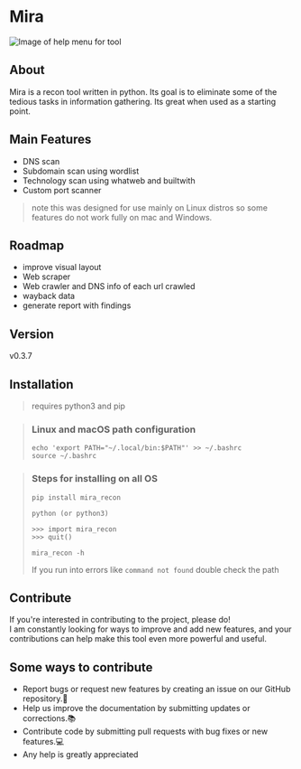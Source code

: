 # Mira

![Image of help menu for tool](https://github.com/HaldenLF/mira-recon/blob/main/mira_recon.png)



## About
Mira is a recon tool written in python. Its goal is to eliminate some of the tedious tasks in information gathering. Its great when used as a starting point.

## Main Features
* DNS scan
* Subdomain scan using wordlist
* Technology scan using whatweb and builtwith
* Custom port scanner
> note this was designed for use mainly on Linux distros so some features do not work fully on mac and Windows.

## Roadmap
* improve visual layout
* Web scraper
* Web crawler and DNS info of each url crawled
* wayback data
* generate report with findings

## Version
v0.3.7

## Installation
> requires python3 and pip

> ### Linux and macOS path configuration
> ```
> echo 'export PATH="~/.local/bin:$PATH"' >> ~/.bashrc
> source ~/.bashrc
> ```

> ### Steps for installing on all OS
> ```
> pip install mira_recon
> ```
> ```
> python (or python3)
> 
> >>> import mira_recon
> >>> quit()
> ```
> 
> ```
> mira_recon -h
> ```
> If you run into errors like `command not found` double check the path


## Contribute
If you're interested in contributing to the project, please do! <br />
I am constantly looking for ways to improve and add new features, and your contributions can help make this tool even more powerful and useful.<br />

## Some ways to contribute
* Report bugs or request new features by creating an issue on our GitHub repository.🐛
* Help us improve the documentation by submitting updates or corrections.📚
* Contribute code by submitting pull requests with bug fixes or new features.💻
* Any help is greatly appreciated

